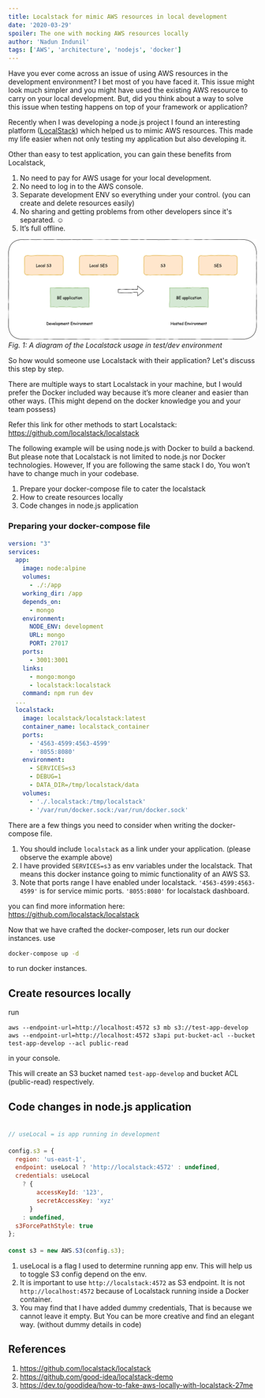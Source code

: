 ```yaml
---
title: Localstack for mimic AWS resources in local development
date: '2020-03-29'
spoiler: The one with mocking AWS resources locally
author: 'Nadun Indunil'
tags: ['AWS', 'architecture', 'nodejs', 'docker']
---
```


Have you ever come across an issue of using AWS resources in the development environment? I bet most of you have faced it. This issue might look much simpler and you might have used the existing AWS resource to carry on your local development. But, did you think about a way to solve this issue when testing happens on top of your framework or application?

Recently when I was developing a node.js project I found an interesting platform ([LocalStack](https://github.com/localstack/localstack)) which helped us to mimic AWS resources. This made my life easier when not only testing my application but also developing it.

Other than easy to test application, you can gain these benefits from Localstack,

1. No need to pay for AWS usage for your local development.
2. No need to log in to the AWS console.
3. Separate development ENV so everything under your control. (you can create and delete resources easily)
4. No sharing and getting problems from other developers since it's separated. ☺️
5. It’s full offline.

![localstack in different environment](./localstack.png)
*Fig. 1: A diagram of the Localstack usage in test/dev environment*

So how would someone use Localstack with their application? 
Let's discuss this step by step.

There are multiple ways to start Localstack in your machine, but I would prefer the Docker included way because it’s more cleaner and easier than other ways. (This might depend on the docker knowledge you and your team possess)

Refer this link for other methods to start Localstack: https://github.com/localstack/localstack

The following example will be using node.js with Docker to build a backend. But please note that Localstack is not limited to node.js nor Docker technologies. However, If you are following the same stack I do, You won’t have to change much in your codebase.

1. Prepare your docker-compose file to cater the localstack
2. How to create resources locally
3. Code changes in node.js application

### Preparing your docker-compose file

```yml
version: "3"
services:
  app:
    image: node:alpine
    volumes:
      - ./:/app
    working_dir: /app
    depends_on:
      - mongo
    environment:
      NODE_ENV: development
      URL: mongo
      PORT: 27017
    ports:
      - 3001:3001
    links:
      - mongo:mongo
      - localstack:localstack
    command: npm run dev
  ...
  localstack:
    image: localstack/localstack:latest
    container_name: localstack_container
    ports:
      - '4563-4599:4563-4599'
      - '8055:8080'
    environment:
      - SERVICES=s3
      - DEBUG=1
      - DATA_DIR=/tmp/localstack/data
    volumes:
      - './.localstack:/tmp/localstack'
      - '/var/run/docker.sock:/var/run/docker.sock'
```

There are a few things you need to consider when writing the docker-compose file. 

1. You should include `localstack` as a link under your application. (please observe the example above)
2. I have provided `SERVICES=s3` as env variables under the localstack. That means this docker instance going to mimic functionality of an AWS S3.
3. Note that ports range I have enabled under localstack. `'4563-4599:4563-4599'` is for service mimic ports. `'8055:8080'` for localstack dashboard.

you can find more information here: https://github.com/localstack/localstack

Now that we have crafted the docker-composer, lets run our docker instances. use

```sh
docker-compose up -d
```

to run docker instances.

## Create resources locally

run 

```
aws --endpoint-url=http://localhost:4572 s3 mb s3://test-app-develop
aws --endpoint-url=http://localhost:4572 s3api put-bucket-acl --bucket test-app-develop --acl public-read
```

in your console.

This will create an S3 bucket named `test-app-develop` and bucket ACL (public-read) respectively.

## Code changes in node.js application

```js

// useLocal = is app running in development

config.s3 = {
  region: 'us-east-1',
  endpoint: useLocal ? 'http://localstack:4572' : undefined,
  credentials: useLocal
    ? {
        accessKeyId: '123',
        secretAccessKey: 'xyz'
      }
    : undefined,
  s3ForcePathStyle: true
};

const s3 = new AWS.S3(config.s3);
```

1. useLocal is a flag I used to determine running app env. This will help us to toggle S3 config depend on the env.
2. It is important to use `http://localstack:4572` as S3 endpoint. It is not `http://localhost:4572` because of Localstack running inside a Docker container.
3. You may find that I have added dummy credentials, That is because we cannot leave it empty. But You can be more creative and find an elegant way. (without dummy details in code)

## References

1. https://github.com/localstack/localstack
2. https://github.com/good-idea/localstack-demo
3. https://dev.to/goodidea/how-to-fake-aws-locally-with-localstack-27me